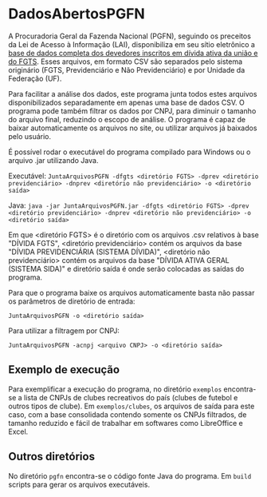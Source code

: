 # DadosAbertosPGFN
A Procuradoria Geral da Fazenda Nacional (PGFN), seguindo os preceitos da Lei de Acesso à Informação (LAI), disponibiliza em seu sítio eletrônico a [base de dados completa dos devedores inscritos em dívida ativa da união e do FGTS](https://www.pgfn.fazenda.gov.br/acesso-a-informacao/dados-abertos). Esses arquivos, em formato CSV são separados pelo sistema originário (FGTS, Previdenciário e Não Previdenciário) e por Unidade da Federação (UF).

Para facilitar a análise dos dados, este programa junta todos estes arquivos disponibilizados separadamente em apenas uma base de dados CSV. O programa pode também filtrar os dados por CNPJ, para diminuir o tamanho do arquivo final, reduzindo o escopo de análise. O programa é capaz de baixar automaticamente os arquivos no site, ou utilizar arquivos já baixados pelo usuário.

É possível rodar o executável do programa compilado para Windows ou o arquivo .jar utilizando Java.

Executável:
`JuntaArquivosPGFN -dfgts <diretório FGTS> -dprev <diretório previdenciário> -dnprev <diretório não previdenciário> -o <diretório saída>`

Java:
`java -jar JuntaArquivosPGFN.jar -dfgts <diretório FGTS> -dprev <diretório previdenciário> -dnprev <diretório não previdenciário> -o <diretório saída>`

Em que <diretório FGTS> é o diretório com os arquivos .csv relativos à base "DÍVIDA FGTS", <diretório previdenciário> contém os arquivos da base "DÍVIDA PREVIDENCIÁRIA (SISTEMA DÍVIDA)", <diretório não previdenciário> contém os arquivos da base "DÍVIDA ATIVA GERAL (SISTEMA SIDA)" e diretório saída é onde serão colocadas as saídas do programa.

Para que o programa baixe os arquivos automaticamente basta não passar os parâmetros de diretório de entrada:

`JuntaArquivosPGFN -o <diretório saída>`

Para utilizar a filtragem por CNPJ:

`JuntaArquivosPGFN -acnpj <arquivo CNPJ> -o <diretório saída>`
  
## Exemplo de execução

Para exemplificar a execução do programa, no diretório `exemplos` encontra-se a lista de CNPJs de clubes recreativos do país (clubes de futebol e outros tipos de clube). Em `exemplos/clubes`, os arquivos de saída para este caso, com a base consolidada contendo somente os CNPJs filtrados, de tamanho reduzido e fácil de trabalhar em softwares como LibreOffice e Excel.

## Outros diretórios

No diretório `pgfn` encontra-se o código fonte Java do programa. Em `build` scripts para gerar os arquivos executáveis.
